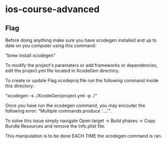 # ios-course-advanced

## Flag


Before doing anything make sure you have xcodegen installed and up to date on you computer using this command:

"brew install xcodegen"


To modify the project's paramaters or add frameworks or dependencies, edit the project.yml file located in XcodeGen directory.


To create or update Flag.xcodeproj file run the following command inside this directory:

"xcodegen -s ./XcodeGen/project.yml -p ./"


Once you have run the xcodegen command, you may encouter the following error: "Multiple commands produce '....'".

To solve this issue simply navigate Open target -> Build phases -> Copy Bundle Resources and remove the Info.plist file.

This manipulation is to be done EACH TIME the xcodegen command is ran.
